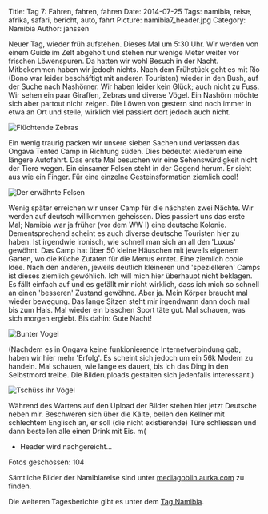 Title: Tag 7: Fahren, fahren, fahren
Date: 2014-07-25
Tags: namibia, reise, afrika, safari, bericht, auto, fahrt
Picture: namibia7_header.jpg
Category: Namibia
Author: janssen

Neuer Tag, wieder früh aufstehen. Dieses Mal um 5:30 Uhr. Wir werden von einem Guide im Zelt abgeholt und stehen nur wenige Meter weiter vor frischen Löwenspuren. Da hatten wir wohl Besuch in der Nacht. Mitbekommen haben wir jedoch nichts. Nach dem Frühstück geht es mit Rio (Bono war leider beschäftigt mit anderen Touristen) wieder in den Bush, auf der Suche nach Nashörner. Wir haben leider kein Glück; auch nicht zu Fuss. Wir sehen ein paar Giraffen, Zebras und diverse Vögel. Ein Nashörn möchte sich aber partout nicht zeigen. Die Löwen von gestern sind noch immer in etwa an Ort und stelle, wirklich viel passiert dort jedoch auch nicht.

![Flüchtende Zebras](http://mediagoblin.aurka.com/mgoblin_media/media_entries/295/ABC2995.medium.jpg)

Ein wenig traurig packen wir unsere sieben Sachen und verlassen das Ongava Tented Camp in Richtung süden. Dies bedeutet wiederum eine längere Autofahrt. Das erste Mal besuchen wir eine Sehenswürdigkeit nicht der Tiere wegen. Ein einsamer Felsen steht in der Gegend herum. Er sieht aus wie ein Finger. Für eine einzelne Gesteinsformation ziemlich cool!

![Der erwähnte Felsen](http://mediagoblin.aurka.com/mgoblin_media/media_entries/300/ABC3035.medium.jpg)

Wenig später erreichen wir unser Camp für die nächsten zwei Nächte. Wir werden auf deutsch willkommen geheissen. Dies passiert uns das erste Mal; Namibia war ja früher (vor dem WW I) eine deutsche Kolonie. Dementsprechend scheint es auch diverse deutsche Touristen hier zu haben. Ist irgendwie ironisch, wie schnell man sich an all den 'Luxus' gewöhnt. Das Camp hat über 50 kleine Häuschen mit jeweils eigenem Garten, wo die Küche Zutaten für die Menus erntet. Eine ziemlich coole Idee. Nach den anderen, jeweils deutlich kleineren und 'spezielleren' Camps ist dieses ziemlich gewöhlich. Ich will mich hier überhaupt nicht beklagen. Es fällt einfach auf und es gefällt mir nicht wirklich, dass ich mich so schnell an einen 'besseren' Zustand gewöhne. Aber ja. Mein Körper braucht mal wieder bewegung. Das lange Sitzen steht mir irgendwann dann doch mal bis zum Hals. Mal wieder ein bisschen Sport täte gut. Mal schauen, was sich morgen ergiebt. Bis dahin: Gute Nacht!

![Bunter Vogel](http://mediagoblin.aurka.com/mgoblin_media/media_entries/299/ABC3016.medium.jpg)

(Nachdem es in Ongava keine funkionierende Internetverbindung gab, haben wir hier mehr 'Erfolg'. Es scheint sich jedoch um ein 56k Modem zu handeln. Mal schauen, wie lange es dauert, bis ich das Ding in den Selbstmord treibe. Die Bilderuploads gestalten sich jedenfalls interessant.)

![Tschüss ihr Vögel](http://mediagoblin.aurka.com/mgoblin_media/media_entries/298/ABC3010.medium.jpg)

Während des Wartens auf den Upload der Bilder stehen hier jetzt Deutsche neben mir. Beschweren sich über die Kälte, bellen den Kellner mit schlechtem Englisch an, er soll (die nicht existierende) Türe schliessen und dann bestellen alle einen Drink mit Eis. m(

+ Header wird nachgereicht...  


Fotos geschossen: 104

Sämtliche Bilder der Namibiareise sind unter [mediagoblin.aurka.com](http://mediagoblin.aurka.com/mediagoblin/mg.fcgi/u/janssen/collection/namibia-2014/) zu finden.

Die weiteren Tagesberichte gibt es unter dem [Tag Namibia](http://blog.aurka.com/tag/namibia.html).

